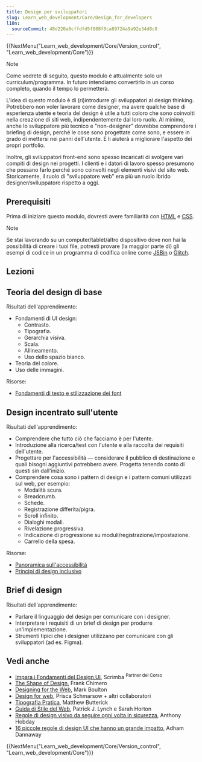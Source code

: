```yaml
---
title: Design per sviluppatori
slug: Learn_web_development/Core/Design_for_developers
l10n:
  sourceCommit: 48d220a8cffdfd5f088f8ca89724a9a92e34d8c0
---
```


{{NextMenu("Learn_web_development/Core/Version_control", "Learn_web_development/Core")}}

> [!NOTE]
> Come vedrete di seguito, questo modulo è attualmente solo un curriculum/programma. In futuro intendiamo convertirlo in un corso completo, quando il tempo lo permetterà.

L'idea di questo modulo è di (ri)introdurre gli sviluppatori al design thinking. Potrebbero non voler lavorare come designer, ma avere qualche base di esperienza utente e teoria del design è utile a tutti coloro che sono coinvolti nella creazione di siti web, indipendentemente dal loro ruolo. Al minimo, anche lo sviluppatore più tecnico e "non-designer" dovrebbe comprendere i briefing di design, perché le cose sono progettate come sono, e essere in grado di mettersi nei panni dell'utente. E li aiuterà a migliorare l'aspetto dei propri portfolio.

Inoltre, gli sviluppatori front-end sono spesso incaricati di svolgere vari compiti di design nei progetti. I clienti e i datori di lavoro spesso presumono che possano farlo perché sono coinvolti negli elementi visivi del sito web. Storicamente, il ruolo di "sviluppatore web" era più un ruolo ibrido designer/sviluppatore rispetto a oggi.

## Prerequisiti

Prima di iniziare questo modulo, dovresti avere familiarità con [HTML](/it/docs/Learn_web_development/Core/Structuring_content) e [CSS](/it/docs/Learn_web_development/Core/Styling_basics).

> [!NOTE]
> Se stai lavorando su un computer/tablet/altro dispositivo dove non hai la possibilità di creare i tuoi file, potresti provare (la maggior parte di) gli esempi di codice in un programma di codifica online come [JSBin](https://jsbin.com/) o [Glitch](https://glitch.com/).

## Lezioni

## Teoria del design di base

Risultati dell'apprendimento:

- Fondamenti di UI design:
  - Contrasto.
  - Tipografia.
  - Gerarchia visiva.
  - Scala.
  - Allineamento.
  - Uso dello spazio bianco.
- Teoria del colore.
- Uso delle immagini.

Risorse:

- [Fondamenti di testo e stilizzazione dei font](/it/docs/Learn_web_development/Core/Text_styling/Fundamentals)

## Design incentrato sull'utente

Risultati dell'apprendimento:

- Comprendere che tutto ciò che facciamo è per l'utente.
- Introduzione alla ricerca/test con l'utente e alla raccolta dei requisiti dell'utente.
- Progettare per l'accessibilità — considerare il pubblico di destinazione e quali bisogni aggiuntivi potrebbero avere. Progetta tenendo conto di questi sin dall'inizio.
- Comprendere cosa sono i pattern di design e i pattern comuni utilizzati sul web, per esempio:
  - Modalità scura.
  - Breadcrumb.
  - Schede.
  - Registrazione differita/pigra.
  - Scroll infinito.
  - Dialoghi modali.
  - Rivelazione progressiva.
  - Indicazione di progressione su moduli/registrazione/impostazione.
  - Carrello della spesa.

Risorse:

- [Panoramica sull'accessibilità](/it/docs/Learn_web_development/Core/Accessibility)
- [Principi di design inclusivo](https://inclusivedesignprinciples.info/)

## Brief di design

Risultati dell'apprendimento:

- Parlare il linguaggio del design per comunicare con i designer.
- Interpretare i requisiti di un brief di design per produrre un'implementazione.
- Strumenti tipici che i designer utilizzano per comunicare con gli sviluppatori (ad es. Figma).

## Vedi anche

- [Impara i Fondamenti del Design UI](https://scrimba.com/intro-to-ui-design-fundamentals-c0q?via=mdn), Scrimba <sup>Partner del Corso</sup>
- [The Shape of Design](https://shapeofdesignbook.com/chapters/00-introduction/), Frank Chimero
- [Designing for the Web](https://designingfortheweb.co.uk/), Mark Boulton
- [Design for web](https://designforweb.org/), Prisca Schmarsow + altri collaboratori
- [Tipografia Pratica](https://practicaltypography.com/), Matthew Butterick
- [Guida di Stile del Web](https://webstyleguide.com/), Patrick J. Lynch e Sarah Horton
- [Regole di design visivo da seguire ogni volta in sicurezza](https://anthonyhobday.com/sideprojects/saferules/), Anthony Hobday
- [16 piccole regole di design UI che hanno un grande impatto](https://www.adhamdannaway.com/blog/ui-design/ui-design-tips), Adham Dannaway

{{NextMenu("Learn_web_development/Core/Version_control", "Learn_web_development/Core")}}
